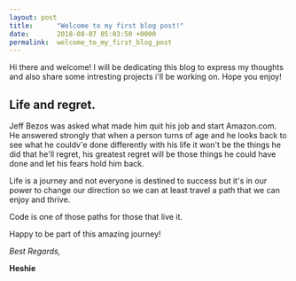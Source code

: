 ```yaml
---
layout: post
title:      "Welcome to my first blog post!"
date:       2018-08-07 05:03:50 +0000
permalink:  welcome_to_my_first_blog_post
---
```


Hi there and welcome! I will be dedicating this blog to express my thoughts and also share some intresting projects i'll be working on. Hope you enjoy!

## Life and regret.
Jeff Bezos was asked what made him quit his job and start Amazon.com. He answered strongly that when a person turns of age and he looks back to see what he couldv'e done differently with his life it won't be the things he did that he'll regret, his greatest regret will be those things he could have done and let his fears hold him back. 

Life is a journey and not everyone is destined to success but it's in our power to change our direction so we can at least travel a path that we can enjoy and thrive.

Code is one of those paths for those that live it.

Happy to be part of this amazing journey!

*Best Regards,*

**Heshie**






